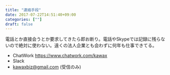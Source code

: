 ```yaml
---
title: "連絡手段"
date: 2017-07-22T14:51:40+09:00
categories: [""]
draft: false
---
```


電話とか直接会うとか要求してきたら即お断り。電話やSkypeでは記録に残らないので絶対に使わない。遠くの法人企業とも会わずに何年も仕事できてる。

- ChatWork https://www.chatwork.com/kawax
- Slack
- kawaxbiz@gmail.com (受信のみ)
